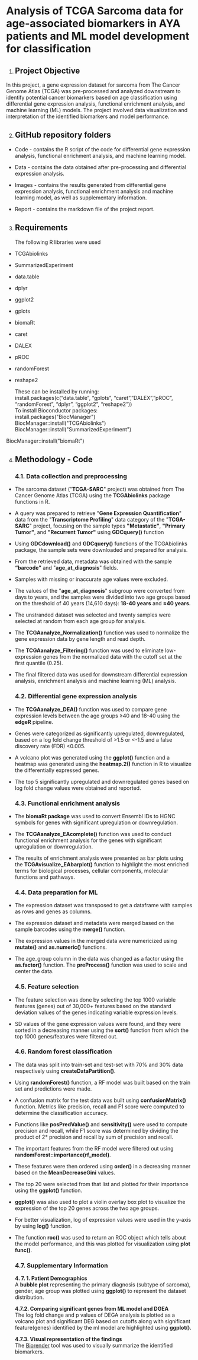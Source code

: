 # **Analysis of TCGA Sarcoma data for age-associated biomarkers in AYA patients and ML model development for classification**

1. ## **Project Objective**

In this project, a gene expression dataset for sarcoma from The Cancer Genome Atlas (TCGA) was pre-processed and analyzed downstream to identify potential cancer biomarkers based on age classification using differential gene expression analysis, functional enrichment analysis, and machine learning (ML) models. The project involved data visualization and interpretation of the identified biomarkers and model performance.

2. ## **GitHub repository folders**

* Code \- contains the R script of the code for differential gene expression analysis, functional enrichment analysis, and machine learning model.

* Data \- contains the data obtained after pre-processing and differential expression analysis.

* Images \- contains the results generated from differential gene expression analysis, functional enrichment analysis and machine learning model, as well as supplementary information.

* Report \- contains the markdown file of the project report.

  ## 

3. ## **Requirements**

   The following R libraries were used

* TCGAbiolinks  
* SummarizedExperiment  
* data.table  
* dplyr  
* ggplot2  
* gplots  
* biomaRt  
* caret  
* DALEX  
* pROC  
* randomForest  
* reshape2  
    
  These can be installed by running:  
  install.packages(c(“data.table”, “gplots”, “caret”,”DALEX”,”pROC”, “randomForest”, “dplyr”, “ggplot2”, “reshape2”))  
  To install Bioconductor packages:  
  install.packages("BiocManager")  
  BiocManager::install("TCGAbiolinks")   
  BiocManager::install("SummarizedExperiment")

BiocManager::install("biomaRt")

4. ## **Methodology \- Code**

   

   ### **4.1.  Data collection and preprocessing**

     
* The sarcoma dataset ("**TCGA-SARC**" project) was obtained from The Cancer Genome Atlas (TCGA) using the **TCGAbiolinks** package functions in R.   
* A query was prepared to retrieve "**Gene Expression Quantification**" data from the "**Transcriptome Profiling**" data category of the "**TCGA-SARC**" project, focusing on the sample types **"Metastatic"**, **"Primary Tumor"**, and **"Recurrent Tumor"** using **GDCquery()** function  
* Using **GDCdownload()** and **GDCquery()** functions of the TCGAbiolinks package, the sample sets were downloaded and prepared for analysis.  
* From the retrieved data, metadata was obtained with the sample **“barcode”** and  "**age\_at\_diagnosis**" fields.  
* Samples with missing or inaccurate age values were excluded.  
* The values of the "**age\_at\_diagnosis**" subgroup were converted from days to years, and the samples were divided into two age groups based on the threshold of 40 years (14,610 days): **18-40 years** and **≥40 years.**  
* The unstranded dataset was selected and twenty samples were selected at random from each age group for analysis.  
* The **TCGAanalyze\_Normalization()** function was used to normalize the gene expression data by gene length and read depth.  
* The **TCGAanalyze\_Filtering()** function was used to eliminate low-expression genes from the normalized data with the cutoff set at the first quantile (0.25).  
* The final filtered data was used for downstream differential expression analysis, enrichment analysis and machine learning (ML) analysis.


  ### **4.2.  Differential gene expression analysis** 

    
* The **TCGAanalyze\_DEA()** function was used to compare gene expression levels between the age groups ≥40 and 18-40 using the **edgeR** pipeline.   
* Genes were categorized as significantly upregulated, downregulated, based on a log fold change threshold of \>1.5 or \<-1.5 and a false discovery rate (FDR) \<0.005.  
* A volcano plot was generated using the **ggplot()** function and a heatmap was generated using the **heatmap.2()** function in R to visualize the differentially expressed genes.  
* The top 5 significantly upregulated and downregulated genes based on log fold change values were obtained and reported.


  ### **4.3.  Functional enrichment analysis**

* The **biomaRt package** was used to convert Ensembl IDs to HGNC symbols for genes with significant upregulation or downregulation.  
* The **TCGAanalyze\_EAcomplete()** function was used to conduct functional enrichment analysis for the genes with significant upregulation or downregulation.  
* The results of enrichment analysis were presented as bar plots using the **TCGAvisualize\_EAbarplot()** function to highlight the most enriched terms for biological processes, cellular components, molecular functions and pathways.  
   

  ### **4.4.  Data preparation for ML**

    
* The expression dataset was transposed to get a dataframe with samples as rows and genes as columns.   
* The expression dataset and metadata were merged based on the sample barcodes using the **merge()** function.  
* The expression values in the merged data were numericized using **mutate()** and **as.numeric()** functions.   
* The age\_group column in the data was changed as a factor using the **as.factor()** function. The **preProcess()** function was used to scale and center the data.  
     

  ### **4.5.  Feature selection**

    
* The feature selection was done by selecting the top 1000 variable features (genes) out of 30,000+ features based on the standard deviation values of the genes indicating variable expression levels.  
* SD values of the gene expression values were found, and they were sorted in a decreasing manner using the **sort()** function from which the top 1000 genes/features were filtered out.  
   

  ### **4.6.  Random forest classification**

    
* The data was split into train-set and test-set with 70% and 30% data respectively using **createDataPartition()**.   
* Using **randomForest()** function, a RF model was built based on the train set and predictions were made.   
* A confusion matrix for the test data was built using **confusionMatrix()** function. Metrics like precision, recall and F1 score were computed to determine the classification accuracy.   
* Functions like **posPredValue()** and **sensitivity()** were used to compute precision and recall, while F1 score was determined by dividing the product of 2\* precision and recall by sum of precision and recall.   
* The important features from the RF model were filtered out using **randomForest::importance(rf\_model)**.   
* These features were then ordered using **order()** in a decreasing manner based on the **MeanDecreaseGini** values.  
* The top 20 were selected from that list and plotted for their importance using the **ggplot()** function.  
* **ggplot()** was also used to plot a violin overlay box plot to visualize the expression of the top 20 genes across the two age groups.   
* For better visualization, log of expression values were used in the y-axis by using **log()** function.  
* The function **roc()** was used to return an ROC object which tells about the model performance, and this was plotted for visualization using **plot func()**.


  ### **4.7.    Supplementary Information** 


  **4\. 7\. 1\. Patient Demographics**   
  A **bubble plot** representing the primary diagnosis (subtype of sarcoma), gender, age group was plotted using **ggplot()** to represent the dataset distribution.  
    
  **4.7.2. Comparing significant genes from ML model and DGEA**  
  The log fold change and p values of  DEGA analysis is plotted as a volcano plot and significant DEG based on cutoffs along with significant feature(genes) identified by the ml model are highlighted using **ggplot()**.   
    
  **4.7.3. Visual representation of the findings**  
  The [Biorender](http://BioRender.com) tool was used to visually summarize the identified biomarkers.

    
    
    
    
  